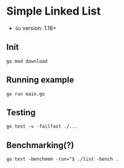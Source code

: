 # Simple Linked List

* `Go` version: 1.18+

## Init
`go mod download`

## Running example
`go run main.go`

## Testing
`go test -v -failfast ./...`

## Benchmarking(?)
`go test -benchmem -run=^$ ./list -bench .`
